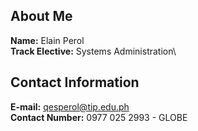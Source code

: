 ## About Me
**Name:** Elain Perol\
**Track Elective:** Systems Administration\

## Contact Information
**E-mail:** qesperol@tip.edu.ph\
**Contact Number:** 0977 025 2993 - GLOBE
